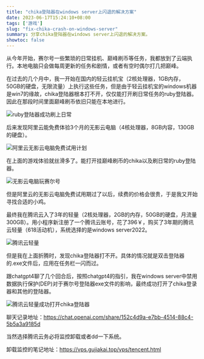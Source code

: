 ```yaml
---
title: "chika登陆器在windows server上闪退的解决方案"
date: 2023-06-17T15:24:10+08:00
tags: ['游戏']
slug: "fix-chika-crash-on-windows-server"
summary: 分享chika登陆器在windows server上闪退的解决方案。
showtoc: false
---
```


从今年开始，赛尔号一些繁琐的日常挂机、巅峰刷币等任务，我都放到了云端执行。本地电脑只会做每周更新的任务和剧情，或者有空时偶尔打几把巅峰。

在过去的几个月中，我一开始在国内的轻云挂机宝（2核处理器，1GB内存，50GB的硬盘，无限流量）上执行这些任务，但是由于轻云挂机宝的windows机器是win7的缘故，chika登陆器根本打不开，仅仅能打开刷日常任务的ruby登陆器。因此在那段时间里面巅峰刷币依旧只能在本地进行。

![ruby登陆器成功刷上日常](https://image.gujiakai.top/i/2023/06/17/r553lo-0.webp)

后来发现阿里云能免费体验3个月的无影云电脑（4核处理器，8GB内容，130GB的硬盘）。

![阿里云无影云电脑免费试用计划](https://image.gujiakai.top/i/2023/06/17/r8o0hp-0.webp)

在上面的游戏体验就丝滑多了。能打开挂巅峰刷币的chika以及刷日常的ruby登陆器。

![无影云电脑玩赛尔号](https://image.gujiakai.top/i/2023/06/17/raegao-0.webp)

但是阿里云的无影云电脑免费试用期过了以后，续费的价格会很贵，于是我又开始寻找合适的小鸡。

最终我在腾讯云入了3年的轻量（2核处理器，2GB的内存，50GB的硬盘，月流量300GB）。用小程序新注册了一个腾讯云账号，花了396￥，购买了3年期的腾讯云轻量（618活动机），系统选择的是windows server2022。

![腾讯云轻量](https://image.gujiakai.top/i/2023/06/17/rbts2c-0.webp)

但是我在上面折腾时，发现chika登陆器打不开。具体的情况就是双击登陆器的.exe文件后，应用在任务栏一闪而过。

跟chatgpt4聊了几个回合后，按照chatgpt4的指引，我在windows server中禁用数据执行保护(DEP)对于赛尔号登陆器exe文件的影响，最终成功打开了chika登录器和其他的登陆器。

![腾讯云轻量成功打开chika登陆器](https://image.gujiakai.top/i/2023/06/17/rea0vd-0.webp)

聊天记录地址：https://chat.openai.com/share/152c4d9a-e7bb-4514-88c4-5b5a3a9185d

当然选择腾讯云务必将监控卸载或者dd一下系统。

卸载监控的笔记地址：https://vps.gujiakai.top/vps/tencent.html
